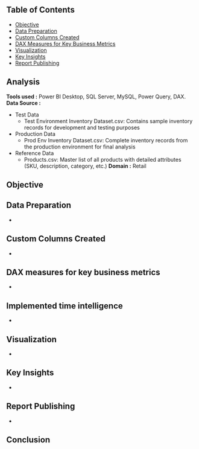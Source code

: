 ## Table of Contents
- [Objective](#objective)
- [Data Preparation](#data-preparation)
- [Custom Columns Created](#custom-columns-created)
- [DAX Measures for Key Business Metrics](#dax-measures-for-key-business-metrics)
- [Visualization](#visualization)
- [Key Insights](#key-insights)
- [Report Publishing](#report-publishing)
##  Analysis
**Tools used :** Power BI Desktop, SQL Server, MySQL, Power Query, DAX. 
**Data Source :** 
- Test Data  
  - Test Environment Inventory Dataset.csv: Contains sample inventory records for development and testing purposes
- Production Data  
  - Prod Env Inventory Dataset.csv: Complete inventory records from the production environment for final analysis
- Reference Data 
  - Products.csv: Master list of all products with detailed attributes (SKU, description, category, etc.)
**Domain :** Retail
## Objective

## Data Preparation
- 
## Custom Columns Created
- 
## DAX measures for key business metrics
- 
## Implemented time intelligence
- 
## Visualization
-  
## Key Insights
-   
## Report Publishing
- 
## Conclusion

